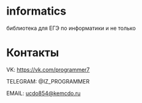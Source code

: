 # informatics
библиотека для ЕГЭ по информатики и не только 

Контакты
==========
VK: https://vk.com/programmer7

TELEGRAM: @IZ_PROGRAMMER 

EMAIL: ucdo854@kemcdo.ru
